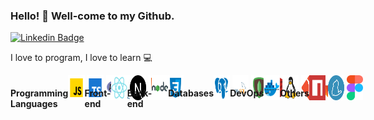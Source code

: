 ### Hello! 👋  Well-come to my Github.
[![Linkedin Badge](https://img.shields.io/badge/LinkedIn-blue?style=flat-square&logo=Linkedin&logoColor=white&link=https://www.linkedin.com/in/natanfoleto/)](https://www.linkedin.com/in/natan-foleto-9bbb2b178/)
<br>

I love to program, I love to learn 💻 <p>

<div style="display:flex; width: 100%;">
  
  #### Programming Languages
  <div style="display:flex; justify-content:space-around; width: 100%;">
    <img src="https://github.com/natanfoleto/natanfoleto/blob/main/assets/javascript.svg" height="40px"/>&nbsp;
    <img src="https://github.com/natanfoleto/natanfoleto/blob/main/assets/typescript.svg" height="40px"/>&nbsp;
    <img src="https://github.com/natanfoleto/natanfoleto/blob/main/assets/php.png" height="40px"/>&nbsp;
    <img src="https://github.com/natanfoleto/natanfoleto/blob/main/assets/java.svg" height="40px"/>&nbsp;
  </div>
  
  #### Front-end
  <div style="display:flex; justify-content:space-around; width: 100%;">
    <img src="https://github.com/natanfoleto/natanfoleto/blob/main/assets/react.svg" height="40px"/>&nbsp;
    <img src="https://github.com/natanfoleto/natanfoleto/blob/main/assets/nextjs.svg" height="40px"/>&nbsp;
    <img src="https://github.com/natanfoleto/natanfoleto/blob/main/assets/html5.svg" height="40px"/>&nbsp;
    <img src="https://github.com/natanfoleto/natanfoleto/blob/main/assets/css3.svg" height="40px"/>&nbsp;
  </div>
  
  #### Back-end
  <div style="display:flex; justify-content:space-around; width: 100%;">
    <img src="https://github.com/natanfoleto/natanfoleto/blob/main/assets/nodejs.svg" height="40px"/>&nbsp;
  </div>
  
  #### Databases
  <div style="display:flex; justify-content:space-around; width: 100%;">
    <img src="https://github.com/natanfoleto/natanfoleto/blob/main/assets/postgreesql.svg" height="40px"/>&nbsp;
    <img src="https://github.com/natanfoleto/natanfoleto/blob/main/assets/mysql.svg" height="40px"/>&nbsp;
    <img src="https://github.com/natanfoleto/natanfoleto/blob/main/assets/mongodb.svg" height="40px"/>&nbsp;
    <img src="https://github.com/natanfoleto/natanfoleto/blob/main/assets/redis.svg" height="40px"/>&nbsp;
  </div>
  
  #### DevOps
  <div style="display:flex; justify-content:space-around; width: 100%;">
    <img src="https://github.com/natanfoleto/natanfoleto/blob/main/assets/docker.svg" height="40px"/>&nbsp;
    <img src="https://github.com/natanfoleto/natanfoleto/blob/main/assets/linux.svg" height="40px"/>&nbsp;
    <img src="https://github.com/natanfoleto/natanfoleto/blob/main/assets/git.png" height="40px"/>&nbsp;
    <img src="https://github.com/natanfoleto/natanfoleto/blob/main/assets/gitlab.svg" height="40px"/>&nbsp;
  </div>
  
  #### Others
  <div style="display:flex; justify-content:space-around; width: 100%;">
    <img src="https://github.com/natanfoleto/natanfoleto/blob/main/assets/npm.png" height="40px"/>&nbsp;
    <img src="https://github.com/natanfoleto/natanfoleto/blob/main/assets/yarn.png" height="40px"/>&nbsp;
    <img src="https://github.com/natanfoleto/natanfoleto/blob/main/assets/Figma.svg" height="40px"/>&nbsp;
  </div>
</div>

